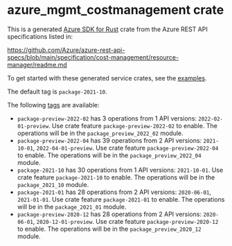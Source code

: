 # azure_mgmt_costmanagement crate

This is a generated [Azure SDK for Rust](https://github.com/Azure/azure-sdk-for-rust) crate from the Azure REST API specifications listed in:

https://github.com/Azure/azure-rest-api-specs/blob/main/specification/cost-management/resource-manager/readme.md

To get started with these generated service crates, see the [examples](https://github.com/Azure/azure-sdk-for-rust/blob/main/services/README.md#examples).

The default tag is `package-2021-10`.

The following [tags](https://github.com/Azure/azure-sdk-for-rust/blob/main/services/tags.md) are available:

- `package-preview-2022-02` has 3 operations from 1 API versions: `2022-02-01-preview`. Use crate feature `package-preview-2022-02` to enable. The operations will be in the `package_preview_2022_02` module.
- `package-preview-2022-04` has 39 operations from 2 API versions: `2021-10-01`, `2022-04-01-preview`. Use crate feature `package-preview-2022-04` to enable. The operations will be in the `package_preview_2022_04` module.
- `package-2021-10` has 30 operations from 1 API versions: `2021-10-01`. Use crate feature `package-2021-10` to enable. The operations will be in the `package_2021_10` module.
- `package-2021-01` has 28 operations from 2 API versions: `2020-06-01`, `2021-01-01`. Use crate feature `package-2021-01` to enable. The operations will be in the `package_2021_01` module.
- `package-preview-2020-12` has 28 operations from 2 API versions: `2020-06-01`, `2020-12-01-preview`. Use crate feature `package-preview-2020-12` to enable. The operations will be in the `package_preview_2020_12` module.